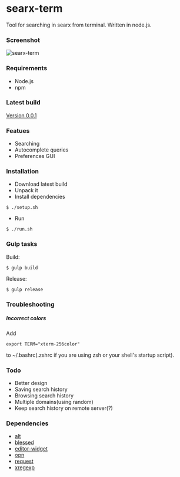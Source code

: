 # searx-term
Tool for searching in searx from terminal. Written in node.js.

### Screenshot
![searx-term](https://cloud.githubusercontent.com/assets/6804575/12012457/bafc48de-ad05-11e5-9986-9b473b969bad.gif "searx-term")

### Requirements
* Node.js
* npm

### Latest build
[Version 0.0.1](https://github.com/ik9999/searx-term/releases/download/v0.0.1/0.0.1.zip)

### Featues
* Searching
* Autocomplete queries
* Preferences GUI

### Installation
* Download latest build
* Unpack it
* Install dependencies
```
$ ./setup.sh
```
* Run
```
$ ./run.sh
```

### Gulp tasks
Build:
```
$ gulp build
```
Release:
```
$ gulp release
```

### Troubleshooting
##### Incorrect colors

Add
```
export TERM="xterm-256color"
```
to ~/.bashrc(.zshrc if you are using zsh or your shell's startup script).

### Todo
* Better design
* Saving search history
* Browsing search history
* Multiple domains(using random)
* Keep search history on remote server(?)

### Dependencies
* [alt](https://www.npmjs.com/package/alt)
* [blessed](https://www.npmjs.com/package/blessed)
* [editor-widget](https://www.npmjs.com/package/editor-widget)
* [opn](https://www.npmjs.com/package/opn)
* [request](https://www.npmjs.com/package/request)
* [xregexp](https://www.npmjs.com/package/xregexp)
